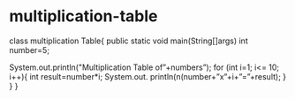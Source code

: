 # multiplication-table
class multiplication Table{
public static void main(String[]args)
int number=5;

System.out.println("Multiplication Table of”+numbers”);
for (int i=1; i<= 10; i++){
int result=number*i;
System.out. println(n(number+”x”+i+”=”+result);
}
}
}
